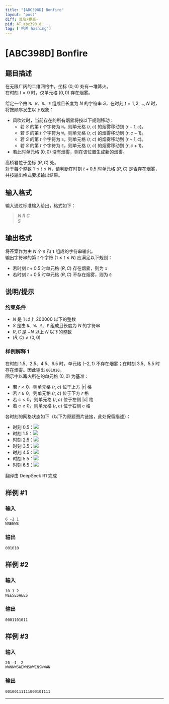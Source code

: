 ```yaml
---
title: "[ABC398D] Bonfire"
layout: "post"
diff: 普及/提高-
pid: AT_abc398_d
tag: ['哈希 hashing']
---
```


# [ABC398D] Bonfire

## 题目描述

[problemUrl]: https://atcoder.jp/contests/abc398/tasks/abc398_d

在无限广阔的二维网格中，坐标 $(0, 0)$ 处有一堆篝火。  
在时刻 $t=0$ 时，仅单元格 $(0, 0)$ 存在烟雾。

给定一个由 `N`、`W`、`S`、`E` 组成且长度为 $N$ 的字符串 $S$，在时刻 $t=1,2,\dots,N$ 时，将按顺序发生以下现象：

- 风吹过时，当前存在的所有烟雾将按以下规则移动：
  - 若 $S$ 的第 $t$ 个字符为 `N`，则单元格 $(r, c)$ 的烟雾移动到 $(r-1, c)$。
  - 若 $S$ 的第 $t$ 个字符为 `W`，则单元格 $(r, c)$ 的烟雾移动到 $(r, c-1)$。
  - 若 $S$ 的第 $t$ 个字符为 `S`，则单元格 $(r, c)$ 的烟雾移动到 $(r+1, c)$。
  - 若 $S$ 的第 $t$ 个字符为 `E`，则单元格 $(r, c)$ 的烟雾移动到 $(r, c+1)$。
- 若此时单元格 $(0, 0)$ 没有烟雾，则在该位置生成新的烟雾。

高桥君位于坐标 $(R, C)$ 处。  
对于每个整数 $1 \leq t \leq N$，请判断在时刻 $t+0.5$ 时单元格 $(R, C)$ 是否存在烟雾，并按输出格式要求输出结果。

## 输入格式

输入通过标准输入给出，格式如下：

> $N$ $R$ $C$  
> $S$

## 输出格式

将答案作为由 $N$ 个 `0` 和 `1` 组成的字符串输出。  
输出字符串的第 $t$ 个字符 ($1 \leq t \leq N$) 应满足以下规则：

- 若时刻 $t+0.5$ 时单元格 $(R, C)$ 存在烟雾，则为 `1`
- 若时刻 $t+0.5$ 时单元格 $(R, C)$ 不存在烟雾，则为 `0`

## 说明/提示

### 约束条件

- $N$ 是 $1$ 以上 $200000$ 以下的整数
- $S$ 是由 `N`、`W`、`S`、`E` 组成且长度为 $N$ 的字符串
- $R, C$ 是 $-N$ 以上 $N$ 以下的整数
- $(R, C) \neq (0, 0)$

### 样例解释 1

在时刻 $1.5$、$2.5$、$4.5$、$6.5$ 时，单元格 $(-2, 1)$ 不存在烟雾；在时刻 $3.5$、$5.5$ 时存在烟雾。因此输出 `001010`。  
图示中以篝火所在的单元格 $(0, 0)$ 为基准：
- 若 $r < 0$，则单元格 $(r, c)$ 位于上方 $|r|$ 格
- 若 $r \geq 0$，则单元格 $(r, c)$ 位于下方 $r$ 格
- 若 $c < 0$，则单元格 $(r, c)$ 位于左侧 $|c|$ 格
- 若 $c \geq 0$，则单元格 $(r, c)$ 位于右侧 $c$ 格

各时刻的网格状态如下（以下为原题图片链接，此处保留描述）：
- 时刻 $0.5$：![](https://img.atcoder.jp/abc398/pmRbLy1F_D_t0.png)
- 时刻 $1.5$：![](https://img.atcoder.jp/abc398/pmRbLy1F_D_t1.png)
- 时刻 $2.5$：![](https://img.atcoder.jp/abc398/pmRbLy1F_D_t2.png)
- 时刻 $3.5$：![](https://img.atcoder.jp/abc398/pmRbLy1F_D_t3.png)
- 时刻 $4.5$：![](https://img.atcoder.jp/abc398/pmRbLy1F_D_t4.png)
- 时刻 $5.5$：![](https://img.atcoder.jp/abc398/pmRbLy1F_D_t5.png)
- 时刻 $6.5$：![](https://img.atcoder.jp/abc398/pmRbLy1F_D_t6.png)

翻译由 DeepSeek R1 完成

## 样例 #1

### 输入

```
6 -2 1
NNEEWS
```

### 输出

```
001010
```

## 样例 #2

### 输入

```
10 1 2
NEESESWEES
```

### 输出

```
0001101011
```

## 样例 #3

### 输入

```
20 -1 -2
WWNNWSWEWNSWWENSNWWN
```

### 输出

```
00100111111000101111
```



---

